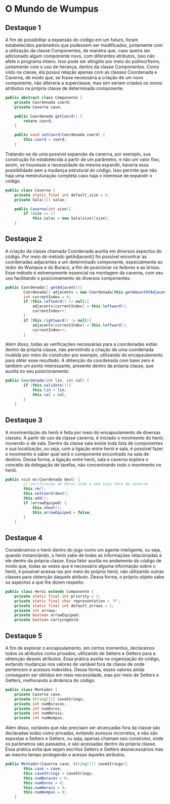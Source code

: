 # O Mundo de Wumpus

## Destaque 1

A fim de possibilitar a expansão do código em um futuro, foram estabelecidos parâmetros que pudessem ser modificados, juntamente com a utilização da classe Componentes, de maneira que, caso queira ser adicionado algum componente novo, com diferentes atributos, isso não afete o programa inteiro. Isso pode ser atingido por meio do polimorfismo, juntamente com o uso de herança, dentro da classe Componentes. Como visto na classe, ela possui relação apenas com as classes Coordenada e Caverna, de modo que, se fosse necessária a criação de um novo componente, não alteraria a superclasse, mas sim seriam criados os novos atributos na própria classe de determinado componente.
```java
public abstract class Componente {
    private Coordenada coord;
    private Caverna cave;

    public Coordenada getCoord() {
        return coord;
    }

    public void setCoord(Coordenada coord) {
        this.coord = coord;
    }
```
Tratando-se de uma possível expansão da caverna, por exemplo, sua construção foi estabelecida a partir de um parâmetro, e não um valor fixo, assim, se houvesse a necessidade da mesma expandir, haveria essa possibilidade sem a mudança estrutural do código. Isso permite que não haja uma reestruturação completa caso haja o interesse de expandir o código.
```java
public class Caverna {
    private static final int default_size = 4;
    private Sala[][] salas;

    public Caverna(int size){
        if (size >= 1)
            this.salas = new Sala[size][size];
    }
```

## Destaque 2

A criação da classe chamada Coordenada auxilia em diversos aspectos do código. Por meio do método getAdjacent() foi possível encontrar as coordenadas adjacentes a um determinado componente, especialmente ao redor do Wumpus e do Buraco, a fim de posicionar os fedores e as brisas. Esse método é extremamente essencial na montagem da caverna, com seu uso facilitando o posicionamento de diversos componentes.
```java
public Coordenada[] getAdjacent(){
        Coordenada[] adjacents = new Coordenada[this.getAmountOfAdjacent()];
        int currentIndex = 0;        
        if (this.leftward() != null){
            adjacents[currentIndex] = this.leftward();
            currentIndex++;
        }
        if (this.rightward() != null){
            adjacents[currentIndex] = this.leftward();
            currentIndex++;
        }
```

Além disso, todas as verificações necessárias para a coordenadas estão dentro da própria classe, não permitindo a criação de uma coordenada inválida por meio do construtor por exemplo, utilizando do encapsulamento para obter esse resultado. A obtenção da coordenada com base zero é também um ponto interessante, presente dentro da própria classe, que auxilia no seu posicionamento.
```java
public Coordenada(int lin, int col) {
        if (this.validate()){
            this.lin = lin;
            this.col = col;
        }
    }
```

## Destaque 3
A movimentação do herói é feita por meio do encapsulamento de diversas classes. A partir do uso da classe caverna, é iniciado o movimento do herói, movendo-o de sala. Dentro da classe sala existe toda lista de componentes e sua localização, ou seja, com a ligação entre herói e sala, é possível fazer o movimento e saber qual será o componente encontrado na sala de destino. Dessa forma, a ligação entre herói, sala e caverna explora o conceito da delegação de tarefas, não concentrando todo o movimento no herói.
```java
public void mv(Coordenada dest) {
        // verificacao do heroi indo a uma sala fora da caverna
        this.rm();
        this.setCoord(dest);
        this.add();
        if (arrowEquiped) {
            this.shoot();
            this.arrowEquiped = false;
        }
    }
```

## Destaque 4
Consideramos o herói dentro do jogo como um agente inteligente, ou seja, quando instanciando, o herói sabe de todas as informações relacionadas a ele dentro da própria classe. Essa fator auxilia no andamento do código de modo que, todas as vezes que é necessário alguma informação sobre o herói, é possível acessa-las por meio do próprio herói, não utilizando outras classes para obtenção daquele atributo. Dessa forma, o próprio objeto sabe os aspectos a que lhe dizem respeito.
```java
public class Heroi extends Componente {
    private static final int priority = 3;
    private static final char representation = 'P';
    private static final int default_arrows = 1;
    private int arrows;
    private boolean arrowEquiped;
    private boolean carryingGold;
```

## Destaque 5
A fim de explorar o encapsulamento, em certos momentos, declaramos todos os atributos como privados, utilizando de Setters e Getters para a obtenção desses atributos. Essa prática auxilia na organização do código, evitando mudanças nos valores de variável fora da classe de onde pertencem e acessos indevidos. Dessa forma, esses valores ainda conseguem ser obtidos em meio necessidade, mas por meio de Setters e Getters, melhorando a dinâmica do código.
```java
public class Montador {
    private Caverna cave;
    private String[][] caveStrings;
    private int numBuracos;
    private int numOuros;
    private int numHerois;
    private int numWumpus;
```
Além disso, variáveis que não precisam ser alcançadas fora da classe são declaradas todas como privadas, evitando acessos incorretos, e não são expostas a Setters e Getters, ou seja, apenas chamam seu construtor, onde os parâmetros são passados, e são acessadas dentro da própria classe. Essa prática evita que sejam escritos Setters e Getters desnecessários mas ao mesmo tempo protegendo o acesso àqueles atributos.
```java
public Montador(Caverna cave, String[][] caveStrings){
        this.cave = cave;
        this.caveStrings = caveStrings;
        this.numBuracos = 0;
        this.numOuros = 0;
        this.numHerois = 0;
        this.numWumpus = 0;
    }
```
